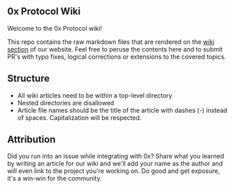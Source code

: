 0x Protocol Wiki
----------------

Welcome to the 0x Protocol wiki!

This repo contains the raw markdown files that are rendered on the [wiki section](https://0xproject.com/wiki) of our website. Feel free to peruse the contents here and to submit PR's with typo fixes, logical corrections or extensions to the covered topics.

## Structure

- All wiki articles need to be within a top-level directory
- Nested directories are disallowed
- Article file names should be the title of the article with dashes (-) instead of spaces. Capitalization will be respected.

## Attribution

Did you run into an issue while integrating with 0x? Share what you learned by writing an article for our wiki and we'll add your name as the author and will even link to the project you're working on. Do good and get exposure, it's a win-win for the community.
